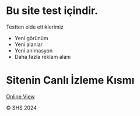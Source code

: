 # Bu site test içindir.
Testten elde ettiklerimiz
- Yeni görünüm
- Yeni alanlar
- Yeni animasyon
- Daha fazla reklam alanı

# Sitenin Canlı İzleme Kısmı
[Online View](http://www.github.shaanstudios.rf.gd/kd0)

&copy; SHS 2024